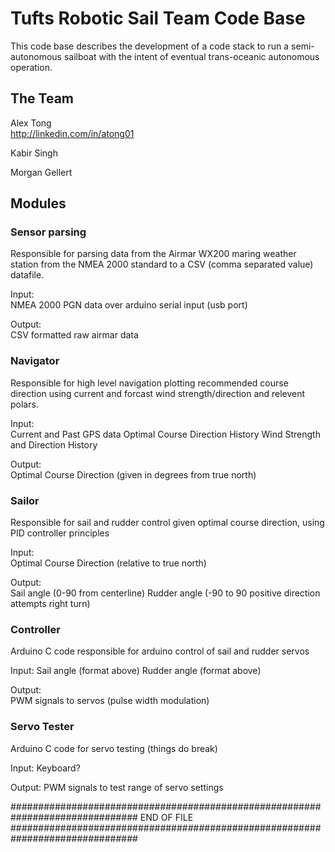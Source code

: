 Tufts Robotic Sail Team Code Base
===

This code base describes the development of a code stack to run a
semi-autonomous sailboat with the intent of eventual trans-oceanic
autonomous operation. 

The Team
---

Alex Tong    
http://linkedin.com/in/atong01

Kabir Singh


Morgan Gellert


Modules
---

### Sensor parsing

Responsible for parsing data from the Airmar WX200 maring weather station from
the NMEA 2000 standard to a CSV (comma separated value) datafile.  

Input:       
NMEA 2000 PGN data over arduino serial input (usb port)

Output:     
CSV formatted raw airmar data 

### Navigator

Responsible for high level navigation plotting recommended course direction 
using current and forcast wind strength/direction and relevent polars.

Input:   
Current and Past GPS data
Optimal Course Direction History
Wind Strength and Direction History

Output:   
Optimal Course Direction (given in degrees from true north)

### Sailor

Responsible for sail and rudder control given optimal course direction,
using PID controller principles

Input:    
Optimal Course Direction (relative to true north)

Output:     
Sail angle (0-90 from centerline)
Rudder angle (-90 to 90 positive direction attempts right turn)

### Controller

Arduino C code responsible for arduino control of sail and rudder servos

Input:
Sail angle (format above)
Rudder angle (format above)

Output:    
PWM signals to servos (pulse width modulation)

### Servo Tester

Arduino C code for servo testing (things do break) 

Input:
Keyboard?

Output:
PWM signals to test range of servo settings

###############################################################################
END OF FILE
###############################################################################
